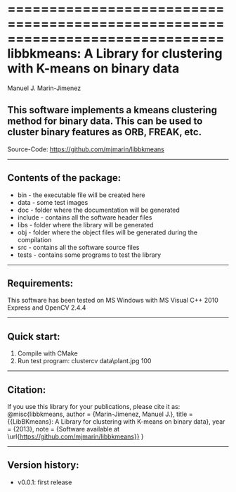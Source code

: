 ==============================================================================
libbkmeans: A Library for clustering with K-means on binary data
==============================================================================
Manuel J. Marin-Jimenez

This software implements a kmeans clustering method for binary data.
This can be used to cluster binary features as ORB, FREAK, etc.
--------------------------------------------------------------------------------

   Source-Code:   https://github.com/mjmarin/libbkmeans

--------------------------------------------------------------------------------
Contents of the package:
--------------------------------------------------------------------------------
- bin - the executable file will be created here
- data - some test images
- doc - folder where the documentation will be generated
- include - contains all the software header files
- libs - folder where the library will be generated
- obj - folder where the object files will be generated during the compilation
- src - contains all the software source files
- tests - contains some programs to test the library

--------------------------------------------------------------------------------
Requirements:
--------------------------------------------------------------------------------
This software has been tested on MS Windows with MS Visual C++ 2010 Express and OpenCV 2.4.4

--------------------------------------------------------------------------------
Quick start:
--------------------------------------------------------------------------------
1. Compile with CMake
2. Run test program:
   clustercv data\plant.jpg 100

--------------------------------------------------------------------------------
Citation:
--------------------------------------------------------------------------------
If you use this library for your publications, please cite it as:
@misc{libbkmeans,
 author = {Marin-Jimenez, Manuel J.},
 title = {{LibBKmeans}: A Library for clustering with K-means on binary data},
 year = {2013},
 note =   {Software available at \url{https://github.com/mjmarin/libbkmeans}}
}

--------------------------------------------------------------------------------
Version history:
--------------------------------------------------------------------------------
 - v0.0.1: first release
 